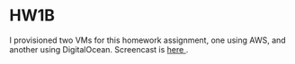 HW1B
===============

I provisioned two VMs for this homework assignment, one using AWS, and another using DigitalOcean. Screencast is <a href=" https://youtu.be/wf3t-ZABktE"> here </a>.
